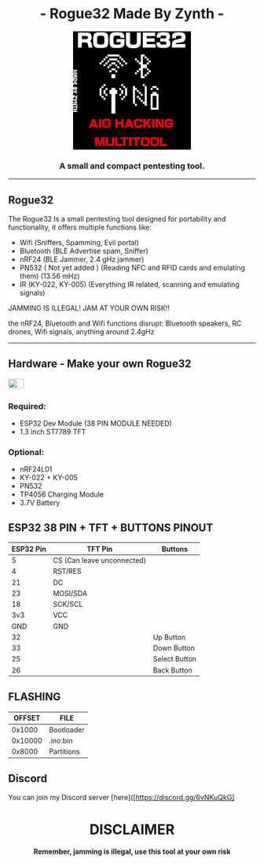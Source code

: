 <h1 align="center">- Rogue32 Made By Zynth -</h1>
<div align="center">
  <img src="rogue32.png" align="center">
  <h3 align="center">A small and compact pentesting tool.</h3>
</div>

---

## Rogue32
The Rogue32 Is a small pentesting tool designed for portability and functionality, it offers multiple functions like:
- Wifi (Sniffers, Spamming, Evil portal)
- Bluetooth (BLE Advertise spam, Sniffer)
- nRF24 (BLE Jammer, 2.4 gHz jammer)
- PN532 ( Not yet added ) (Reading NFC and RFID cards and emulating them) (13.56 mHz)
- IR (KY-022, KY-005) (Everything IR related, scanning and emulating signals)

                                                                    
JAMMING IS ILLEGAL! JAM AT YOUR OWN RISK!!

the nRF24, Bluetooth and Wifi functions disrupt:
Bluetooth speakers, RC drones, Wifi signals, anything around 2.4gHz

---

## Hardware - Make your own Rogue32

<img src="20241117_104048-removebg.png" style="width: 25%; height:25%">

### **Required:**  
- ESP32 Dev Module (38 PIN MODULE NEEDED)
- 1.3 inch ST7789 TFT

### **Optional:**
- nRF24L01
- KY-022 + KY-005
- PN532
- TP4056 Charging Module
- 3.7V Battery





## ESP32 38 PIN + TFT + BUTTONS PINOUT
| ESP32 Pin | TFT Pin | Buttons |
|---------------|------------------|--------------------|
| 5           | CS (Can leave unconnected)             |
| 4           | RST/RES              |
| 21            | DC          |
| 23           | MOSI/SDA          |
| 18           | SCK/SCL          |
| 3v3          | VCC          |
| GND          | GND          |
| 32 | | Up Button |
| 33 | | Down Button |
| 25 | | Select Button |
| 26 | | Back Button |

## FLASHING
| OFFSET | FILE |
|---------------|------------------|
| 0x1000           | Bootloader            |
| 0x10000           | .ino.bin              |
| 0x8000            | Partitions          |




## Discord
You can join my Discord server [here]([https://discord.gg/6vNKuQkG]


<h1 align="center"> DISCLAIMER </h1>

<h4 align="center">Remember, jamming is illegal, use this tool at your own risk</h4>
